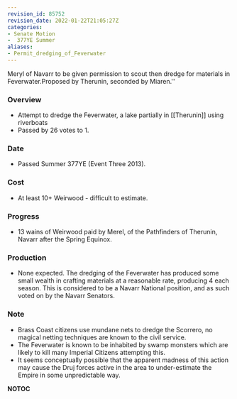 ```yaml
---
revision_id: 85752
revision_date: 2022-01-22T21:05:27Z
categories:
- Senate Motion
-  377YE Summer
aliases:
- Permit_dredging_of_Feverwater
---
```


Meryl of Navarr to be given permission to scout then dredge for materials in Feverwater.Proposed by Therunin, seconded by Miaren.'' 

### Overview
* Attempt to dredge the Feverwater, a lake partially in [[Therunin]] using riverboats
* Passed by 26 votes to 1.

### Date
* Passed Summer 377YE (Event Three 2013).

### Cost
* At least 10+ Weirwood - difficult to estimate. 

### Progress
* 13 wains of Weirwood paid by Merel, of the Pathfinders of Therunin, Navarr after the Spring Equinox.

### Production
* None expected. The dredging of the Feverwater has produced some small wealth in crafting materials at a reasonable rate, producing 4 each season. This is considered to be a Navarr National position, and as such voted on by the Navarr Senators.

### Note
* Brass Coast citizens use mundane nets to dredge the Scorrero, no magical netting techniques are known to the civil service. 
* The Feverwater is known to be inhabited by swamp monsters which are likely to kill many Imperial Citizens attempting this. 
* It seems conceptually possible that the apparent madness of this action may cause the Druj forces active in the area to under-estimate the Empire in some unpredictable way.



__NOTOC__
